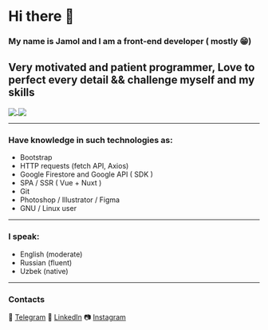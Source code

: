 # Hi there 👋

### My name is Jamol and I am a front-end developer ( mostly 😁)
Very motivated and patient programmer,
Love to perfect every detail && challenge myself and my skills
------
<!-- ![Jordan's wakatime stats](https://github-readme-stats.vercel.app/api/wakatime?username=jorban) -->
  <a align="center" href="https://github.com/random-jordan">
     <img align="center" style="background: transparent;" align="center" src="https://github-readme-stats.vercel.app/api/wakatime?username=jorban&layout=compact" />
  </a>
  <a align="center" href="https://github.com/random-jordan">
     <img align="center" src="https://github-readme-stats.vercel.app/api?username=random-jordan&show_icons=true" />
  </a>
 
 ---------
 ### Have knowledge in such technologies as:
  - Bootstrap
  - HTTP requests (fetch API, Axios)
  - Google Firestore and Google API ( SDK )
  - SPA / SSR ( Vue + Nuxt )
  - Git
  - Photoshop / Illustrator / Figma
  - GNU / Linux user
  
  -------------------------------
### I speak:
 - English (moderate)
 - Russian (fluent)
 - Uzbek (native)
 ------------------------------------
 ### Contacts
  💬 [Telegram](https://t.me/jor_ban)
  🧑 [LinkedIn](https://www.linkedin.com/in/jamol-nuriddinov-a569a4182/)
  📷 [Instagram](https://www.instagram.com/chady_yes/)
<!--   🤔 [StackOverflow](https://stackoverflow.com/users/13272986/) -->
